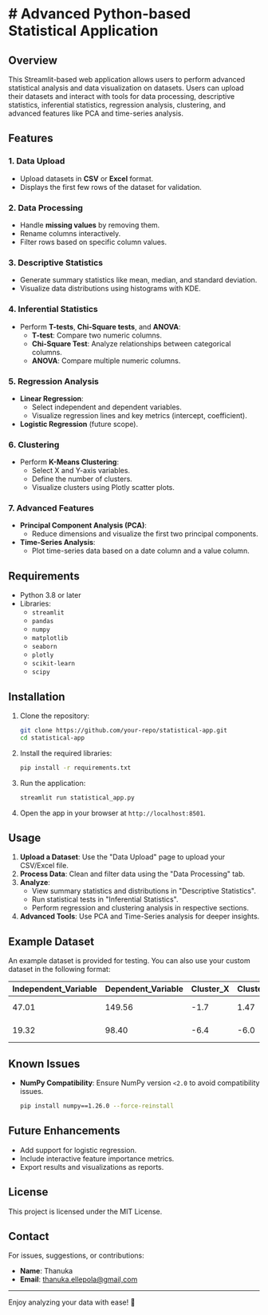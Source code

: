 # # Advanced Python-based Statistical Application

## Overview
This Streamlit-based web application allows users to perform advanced statistical analysis and data visualization on datasets. Users can upload their datasets and interact with tools for data processing, descriptive statistics, inferential statistics, regression analysis, clustering, and advanced features like PCA and time-series analysis.

## Features

### 1. Data Upload
- Upload datasets in **CSV** or **Excel** format.
- Displays the first few rows of the dataset for validation.

### 2. Data Processing
- Handle **missing values** by removing them.
- Rename columns interactively.
- Filter rows based on specific column values.

### 3. Descriptive Statistics
- Generate summary statistics like mean, median, and standard deviation.
- Visualize data distributions using histograms with KDE.

### 4. Inferential Statistics
- Perform **T-tests**, **Chi-Square tests**, and **ANOVA**:
  - **T-test**: Compare two numeric columns.
  - **Chi-Square Test**: Analyze relationships between categorical columns.
  - **ANOVA**: Compare multiple numeric columns.

### 5. Regression Analysis
- **Linear Regression**:
  - Select independent and dependent variables.
  - Visualize regression lines and key metrics (intercept, coefficient).
- **Logistic Regression** (future scope).

### 6. Clustering
- Perform **K-Means Clustering**:
  - Select X and Y-axis variables.
  - Define the number of clusters.
  - Visualize clusters using Plotly scatter plots.

### 7. Advanced Features
- **Principal Component Analysis (PCA)**:
  - Reduce dimensions and visualize the first two principal components.
- **Time-Series Analysis**:
  - Plot time-series data based on a date column and a value column.

## Requirements
- Python 3.8 or later
- Libraries:
  - `streamlit`
  - `pandas`
  - `numpy`
  - `matplotlib`
  - `seaborn`
  - `plotly`
  - `scikit-learn`
  - `scipy`

## Installation
1. Clone the repository:
   ```bash
   git clone https://github.com/your-repo/statistical-app.git
   cd statistical-app
   ```

2. Install the required libraries:
   ```bash
   pip install -r requirements.txt
   ```

3. Run the application:
   ```bash
   streamlit run statistical_app.py
   ```

4. Open the app in your browser at `http://localhost:8501`.

## Usage
1. **Upload a Dataset**: Use the "Data Upload" page to upload your CSV/Excel file.
2. **Process Data**: Clean and filter data using the "Data Processing" tab.
3. **Analyze**:
   - View summary statistics and distributions in "Descriptive Statistics".
   - Run statistical tests in "Inferential Statistics".
   - Perform regression and clustering analysis in respective sections.
4. **Advanced Tools**: Use PCA and Time-Series analysis for deeper insights.

## Example Dataset
An example dataset is provided for testing. You can also use your custom dataset in the following format:

| Independent_Variable | Dependent_Variable | Cluster_X | Cluster_Y | Date       |
|----------------------|--------------------|-----------|-----------|------------|
| 47.01                | 149.56            | -1.7      | 1.47      | 2023-01-01 |
| 19.32                | 98.40             | -6.4      | -6.0      | 2023-02-01 |

## Known Issues
- **NumPy Compatibility**: Ensure NumPy version `<2.0` to avoid compatibility issues.
   ```bash
   pip install numpy==1.26.0 --force-reinstall
   ```

## Future Enhancements
- Add support for logistic regression.
- Include interactive feature importance metrics.
- Export results and visualizations as reports.

## License
This project is licensed under the MIT License.

## Contact
For issues, suggestions, or contributions:
- **Name**: Thanuka
- **Email**: [thanuka.ellepola@gmail,com](thanuka.ellepola@gmail,com)

---
Enjoy analyzing your data with ease! 🚀
